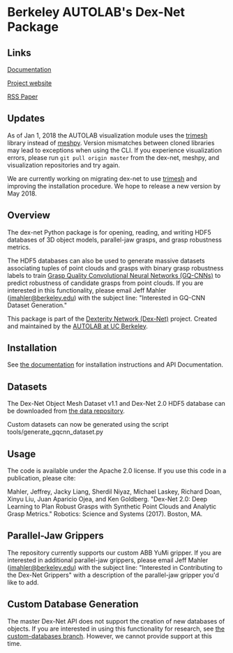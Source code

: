 # Berkeley AUTOLAB's Dex-Net Package

## Links
[Documentation](https://berkeleyautomation.github.io/dex-net/code.html)

[Project website](https://berkeleyautomation.github.io/dex-net)

[RSS Paper](https://github.com/BerkeleyAutomation/dex-net/raw/gh-pages/docs/dexnet_rss2017_final.pdf)

## Updates
As of Jan 1, 2018 the AUTOLAB visualization module uses the [trimesh](https://github.com/mikedh/trimesh) library instead of [meshpy](https://github.com/BerkeleyAutomation/meshpy).
Version mismatches between cloned libraries may lead to exceptions when using the CLI.
If you experience visualization errors, please run `git pull origin master` from the dex-net, meshpy, and visualization repositories and try again.

We are currently working on migrating dex-net to use [trimesh](https://github.com/mikedh/trimesh) and improving the installation procedure.
We hope to release a new version by May 2018.

## Overview
The dex-net Python package is for opening, reading, and writing HDF5 databases of 3D object models, parallel-jaw grasps, and grasp robustness metrics.

The HDF5 databases can also be used to generate massive datasets associating tuples of point clouds and grasps with binary grasp robustness labels to train [Grasp Quality Convolutional Neural Networks (GQ-CNNs)](https://berkeleyautomation.github.io/gqcnn) to predict robustness of candidate grasps from point clouds.
If you are interested in this functionality, please email Jeff Mahler (jmahler@berkeley.edu) with the subject line: "Interested in GQ-CNN Dataset Generation."

This package is part of the [Dexterity Network (Dex-Net)](https://berkeleyautomation.github.io/dex-net) project.
Created and maintained by the [AUTOLAB at UC Berkeley](https://autolab.berkeley.edu).

## Installation
See [the documentation](https://berkeleyautomation.github.io/dex-net/code.html) for installation instructions and API Documentation.

## Datasets
The Dex-Net Object Mesh Dataset v1.1 and Dex-Net 2.0 HDF5 database can be downloaded from [the data repository](http://bit.ly/2uh07i9).

Custom datasets can now be generated using the script tools/generate_gqcnn_dataset.py

## Usage
The code is available under the Apache 2.0 license. If you use this code in a publication, please cite:

Mahler, Jeffrey, Jacky Liang, Sherdil Niyaz, Michael Laskey, Richard Doan, Xinyu Liu, Juan Aparicio Ojea, and Ken Goldberg. "Dex-Net 2.0: Deep Learning to Plan Robust Grasps with Synthetic Point Clouds and Analytic Grasp Metrics." Robotics: Science and Systems (2017). Boston, MA.

## Parallel-Jaw Grippers
The repository currently supports our custom ABB YuMi gripper.
If you are interested in additional parallel-jaw grippers, please email Jeff Mahler (jmahler@berkeley.edu) with the subject line: "Interested in Contributing to the Dex-Net Grippers" with a description of the parallel-jaw gripper you'd like to add.

## Custom Database Generation
The master Dex-Net API does not support the creation of new databases of objects. 
If you are interested in using this functionality for research, see [the custom-databases branch](https://github.com/BerkeleyAutomation/dex-net/tree/custom-databases).
However, we cannot provide support at this time.